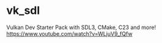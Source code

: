 # vk_sdl
Vulkan Dev Starter Pack with SDL3, CMake, C23 and more!
https://www.youtube.com/watch?v=WLjuV9_fQfw
